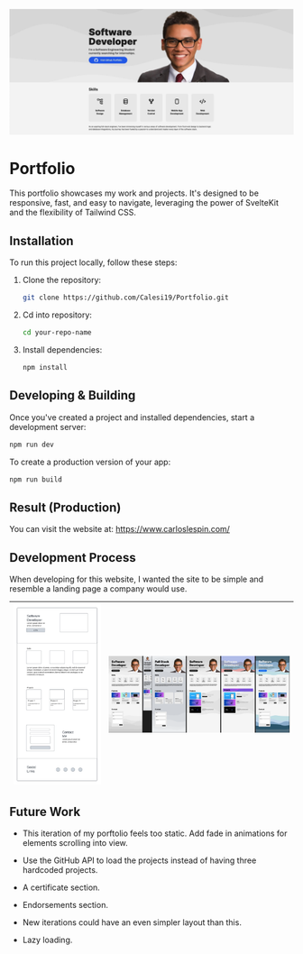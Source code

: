 
![Banner](docs/banner.png)

# Portfolio

This portfolio showcases my work and projects. It's designed to be responsive, fast, and easy to navigate, leveraging the power of SvelteKit and the flexibility of Tailwind CSS.



## Installation

To run this project locally, follow these steps:

1. Clone the repository:
   ```bash
   git clone https://github.com/Calesi19/Portfolio.git
   ```
2. Cd into repository:
    ```bash
    cd your-repo-name
    ```
3. Install dependencies:
    ```bash
    npm install
    ```

## Developing & Building

Once you've created a project and installed dependencies, start a development server:

```bash
npm run dev
```

To create a production version of your app:

```bash
npm run build
```

## Result (Production)

You can visit the website at: https://www.carloslespin.com/




## Development Process

When developing for this website, I wanted the site to be simple and resemble a landing page a company would use.

| ![Wirefame](docs/wireframe.png)      | ![Figma Prototype](docs/figma.png)      |
| -------------- | -------------- |

## Future Work

* This iteration of my porftolio feels too static. Add fade in animations for elements scrolling into view.

* Use the GitHub API to load the projects instead of having three hardcoded projects.

* A certificate section.

* Endorsements section.

* New iterations could have an even simpler layout than this.

* Lazy loading.